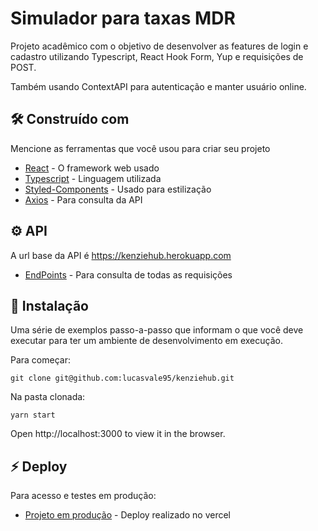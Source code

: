 # Simulador para taxas MDR

Projeto acadêmico com o objetivo de desenvolver as features de login e cadastro utilizando Typescript, React Hook Form, Yup e requisições de POST.

Também usando ContextAPI para autenticação e manter usuário online.


## 🛠️ Construído com

Mencione as ferramentas que você usou para criar seu projeto

* [React](https://pt-br.reactjs.org/) - O framework web usado
* [Typescript](https://www.typescriptlang.org/) - Linguagem utilizada
* [Styled-Components](https://styled-components.com/) - Usado para estilização
* [Axios](https://axios-http.com/ptbr/docs/intro) - Para consulta da API



## ⚙️ API

A url base da API é https://kenziehub.herokuapp.com

* [EndPoints](https://github.com/Kenzie-Academy-Brasil-Developers/kenziehub-api) - Para consulta de todas as requisições



## 🔧 Instalação

Uma série de exemplos passo-a-passo que informam o que você deve executar para ter um ambiente de desenvolvimento em execução.

Para começar:

```
git clone git@github.com:lucasvale95/kenziehub.git

```

Na pasta clonada:

```
yarn start

```

Open http://localhost:3000 to view it in the browser.


## ⚡ Deploy

Para acesso e testes em produção:

* [Projeto em produção](https://kenziehub-phi-seven.vercel.app/login) - Deploy realizado no vercel
